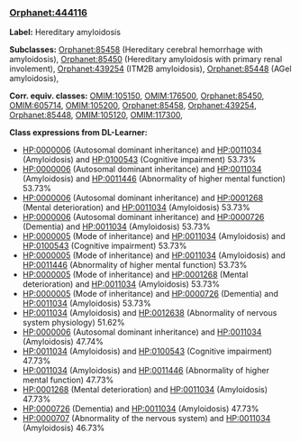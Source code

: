 
### [Orphanet:444116](http://www.orpha.net/ORDO/Orphanet_444116)
**Label:** Hereditary amyloidosis

**Subclasses:** [Orphanet:85458](http://www.orpha.net/ORDO/Orphanet_85458) (Hereditary cerebral hemorrhage with amyloidosis), [Orphanet:85450](http://www.orpha.net/ORDO/Orphanet_85450) (Hereditary amyloidosis with primary renal involement), [Orphanet:439254](http://www.orpha.net/ORDO/Orphanet_439254) (ITM2B amyloidosis), [Orphanet:85448](http://www.orpha.net/ORDO/Orphanet_85448) (AGel amyloidosis), 

**Corr. equiv. classes:** [OMIM:105150](http://purl.obolibrary.org/obo/OMIM_105150), [OMIM:176500](http://purl.obolibrary.org/obo/OMIM_176500), [Orphanet:85450](http://www.orpha.net/ORDO/Orphanet_85450), [OMIM:605714](http://purl.obolibrary.org/obo/OMIM_605714), [OMIM:105200](http://purl.obolibrary.org/obo/OMIM_105200), [Orphanet:85458](http://www.orpha.net/ORDO/Orphanet_85458), [Orphanet:439254](http://www.orpha.net/ORDO/Orphanet_439254), [Orphanet:85448](http://www.orpha.net/ORDO/Orphanet_85448), [OMIM:105120](http://purl.obolibrary.org/obo/OMIM_105120), [OMIM:117300](http://purl.obolibrary.org/obo/OMIM_117300), 

**Class expressions from DL-Learner:**

- [HP:0000006](http://purl.obolibrary.org/obo/HP_0000006) (Autosomal dominant inheritance) and [HP:0011034](http://purl.obolibrary.org/obo/HP_0011034) (Amyloidosis) and [HP:0100543](http://purl.obolibrary.org/obo/HP_0100543) (Cognitive impairment) 53.73%
- [HP:0000006](http://purl.obolibrary.org/obo/HP_0000006) (Autosomal dominant inheritance) and [HP:0011034](http://purl.obolibrary.org/obo/HP_0011034) (Amyloidosis) and [HP:0011446](http://purl.obolibrary.org/obo/HP_0011446) (Abnormality of higher mental function) 53.73%
- [HP:0000006](http://purl.obolibrary.org/obo/HP_0000006) (Autosomal dominant inheritance) and [HP:0001268](http://purl.obolibrary.org/obo/HP_0001268) (Mental deterioration) and [HP:0011034](http://purl.obolibrary.org/obo/HP_0011034) (Amyloidosis) 53.73%
- [HP:0000006](http://purl.obolibrary.org/obo/HP_0000006) (Autosomal dominant inheritance) and [HP:0000726](http://purl.obolibrary.org/obo/HP_0000726) (Dementia) and [HP:0011034](http://purl.obolibrary.org/obo/HP_0011034) (Amyloidosis) 53.73%
- [HP:0000005](http://purl.obolibrary.org/obo/HP_0000005) (Mode of inheritance) and [HP:0011034](http://purl.obolibrary.org/obo/HP_0011034) (Amyloidosis) and [HP:0100543](http://purl.obolibrary.org/obo/HP_0100543) (Cognitive impairment) 53.73%
- [HP:0000005](http://purl.obolibrary.org/obo/HP_0000005) (Mode of inheritance) and [HP:0011034](http://purl.obolibrary.org/obo/HP_0011034) (Amyloidosis) and [HP:0011446](http://purl.obolibrary.org/obo/HP_0011446) (Abnormality of higher mental function) 53.73%
- [HP:0000005](http://purl.obolibrary.org/obo/HP_0000005) (Mode of inheritance) and [HP:0001268](http://purl.obolibrary.org/obo/HP_0001268) (Mental deterioration) and [HP:0011034](http://purl.obolibrary.org/obo/HP_0011034) (Amyloidosis) 53.73%
- [HP:0000005](http://purl.obolibrary.org/obo/HP_0000005) (Mode of inheritance) and [HP:0000726](http://purl.obolibrary.org/obo/HP_0000726) (Dementia) and [HP:0011034](http://purl.obolibrary.org/obo/HP_0011034) (Amyloidosis) 53.73%
- [HP:0011034](http://purl.obolibrary.org/obo/HP_0011034) (Amyloidosis) and [HP:0012638](http://purl.obolibrary.org/obo/HP_0012638) (Abnormality of nervous system physiology) 51.62%
- [HP:0000006](http://purl.obolibrary.org/obo/HP_0000006) (Autosomal dominant inheritance) and [HP:0011034](http://purl.obolibrary.org/obo/HP_0011034) (Amyloidosis) 47.74%
- [HP:0011034](http://purl.obolibrary.org/obo/HP_0011034) (Amyloidosis) and [HP:0100543](http://purl.obolibrary.org/obo/HP_0100543) (Cognitive impairment) 47.73%
- [HP:0011034](http://purl.obolibrary.org/obo/HP_0011034) (Amyloidosis) and [HP:0011446](http://purl.obolibrary.org/obo/HP_0011446) (Abnormality of higher mental function) 47.73%
- [HP:0001268](http://purl.obolibrary.org/obo/HP_0001268) (Mental deterioration) and [HP:0011034](http://purl.obolibrary.org/obo/HP_0011034) (Amyloidosis) 47.73%
- [HP:0000726](http://purl.obolibrary.org/obo/HP_0000726) (Dementia) and [HP:0011034](http://purl.obolibrary.org/obo/HP_0011034) (Amyloidosis) 47.73%
- [HP:0000707](http://purl.obolibrary.org/obo/HP_0000707) (Abnormality of the nervous system) and [HP:0011034](http://purl.obolibrary.org/obo/HP_0011034) (Amyloidosis) 46.73%


